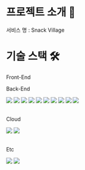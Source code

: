 # 프로젝트 소개 🔖
서비스 명 : Snack Village


# 기술 스택 🛠️
Front-End

Back-End
<div>
<img src="https://img.shields.io/badge/Java-007396?style=flat&logo=OpenJDK&logoColor=white"/>
<img src="https://img.shields.io/badge/Spring_Boot-6DB33F?style=flat&logo=springboot&logoColor=white"/>
<img src="https://img.shields.io/badge/Gradle-02303A?style=flat&logo=gradle&logoColor=white">
<img src="https://img.shields.io/badge/Spring_Data_JPA-6DB33F?style=flat">
<img src="https://img.shields.io/badge/Spring_Security-6DB33F?style=flat&logo=springsecurity&logoColor=white"/>
<img src="https://img.shields.io/badge/QueryDsl-40AEF0?style=flat">
<img src="https://img.shields.io/badge/linux-FCC624?style=flat&logo=linux&logoColor=black">
<img src="https://img.shields.io/badge/Docker-2496ED?style=flat&logo=docker&logoColor=white">
<img src="https://img.shields.io/badge/Postman-FF6C37?style=flat&logo=postman&logoColor=white">
<img src="https://img.shields.io/badge/MySQL-4479A1?style=flat&logo=mysql&logoColor=white">
  
</div>
<br>

Cloud
<div>
<img src="https://img.shields.io/badge/Amazon_EC2-FF9900?style=flat&logo=amazoneec2&logoColor=white">
<img src="https://img.shields.io/badge/Amazon_RDS-527FFF?style=flat&logo=amazonerds&logoColor=white">
</div>
<br>

Etc
<div>
<img src="https://img.shields.io/badge/git-F05032?style=flat&logo=git&logoColor=white">
<img src="https://img.shields.io/badge/notion-000000?style=flat&logo=notion&logoColor=white">
</div>
